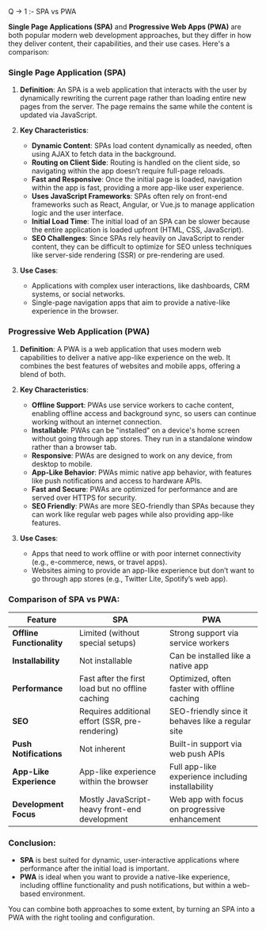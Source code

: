 Q -> 1 :- SPA vs PWA

**Single Page Applications (SPA)** and **Progressive Web Apps (PWA)** are both popular modern web development approaches, but they differ in how they deliver content, their capabilities, and their use cases. Here's a comparison:

### **Single Page Application (SPA)**

1. **Definition**: 
   An SPA is a web application that interacts with the user by dynamically rewriting the current page rather than loading entire new pages from the server. The page remains the same while the content is updated via JavaScript.

2. **Key Characteristics**:
   - **Dynamic Content**: SPAs load content dynamically as needed, often using AJAX to fetch data in the background.
   - **Routing on Client Side**: Routing is handled on the client side, so navigating within the app doesn’t require full-page reloads.
   - **Fast and Responsive**: Once the initial page is loaded, navigation within the app is fast, providing a more app-like user experience.
   - **Uses JavaScript Frameworks**: SPAs often rely on front-end frameworks such as React, Angular, or Vue.js to manage application logic and the user interface.
   - **Initial Load Time**: The initial load of an SPA can be slower because the entire application is loaded upfront (HTML, CSS, JavaScript).
   - **SEO Challenges**: Since SPAs rely heavily on JavaScript to render content, they can be difficult to optimize for SEO unless techniques like server-side rendering (SSR) or pre-rendering are used.

3. **Use Cases**:
   - Applications with complex user interactions, like dashboards, CRM systems, or social networks.
   - Single-page navigation apps that aim to provide a native-like experience in the browser.

### **Progressive Web Application (PWA)**

1. **Definition**: 
   A PWA is a web application that uses modern web capabilities to deliver a native app-like experience on the web. It combines the best features of websites and mobile apps, offering a blend of both.

2. **Key Characteristics**:
   - **Offline Support**: PWAs use service workers to cache content, enabling offline access and background sync, so users can continue working without an internet connection.
   - **Installable**: PWAs can be "installed" on a device's home screen without going through app stores. They run in a standalone window rather than a browser tab.
   - **Responsive**: PWAs are designed to work on any device, from desktop to mobile.
   - **App-Like Behavior**: PWAs mimic native app behavior, with features like push notifications and access to hardware APIs.
   - **Fast and Secure**: PWAs are optimized for performance and are served over HTTPS for security.
   - **SEO Friendly**: PWAs are more SEO-friendly than SPAs because they can work like regular web pages while also providing app-like features.

3. **Use Cases**:
   - Apps that need to work offline or with poor internet connectivity (e.g., e-commerce, news, or travel apps).
   - Websites aiming to provide an app-like experience but don’t want to go through app stores (e.g., Twitter Lite, Spotify’s web app).

### **Comparison of SPA vs PWA**:

| **Feature**                  | **SPA**                                         | **PWA**                                          |
|------------------------------|-------------------------------------------------|-------------------------------------------------|
| **Offline Functionality**     | Limited (without special setups)                | Strong support via service workers              |
| **Installability**            | Not installable                                | Can be installed like a native app              |
| **Performance**               | Fast after the first load but no offline caching| Optimized, often faster with offline caching    |
| **SEO**                       | Requires additional effort (SSR, pre-rendering) | SEO-friendly since it behaves like a regular site|
| **Push Notifications**        | Not inherent                                   | Built-in support via web push APIs              |
| **App-Like Experience**       | App-like experience within the browser          | Full app-like experience including installability|
| **Development Focus**         | Mostly JavaScript-heavy front-end development  | Web app with focus on progressive enhancement   |

### Conclusion:
- **SPA** is best suited for dynamic, user-interactive applications where performance after the initial load is important.
- **PWA** is ideal when you want to provide a native-like experience, including offline functionality and push notifications, but within a web-based environment.

You can combine both approaches to some extent, by turning an SPA into a PWA with the right tooling and configuration.
